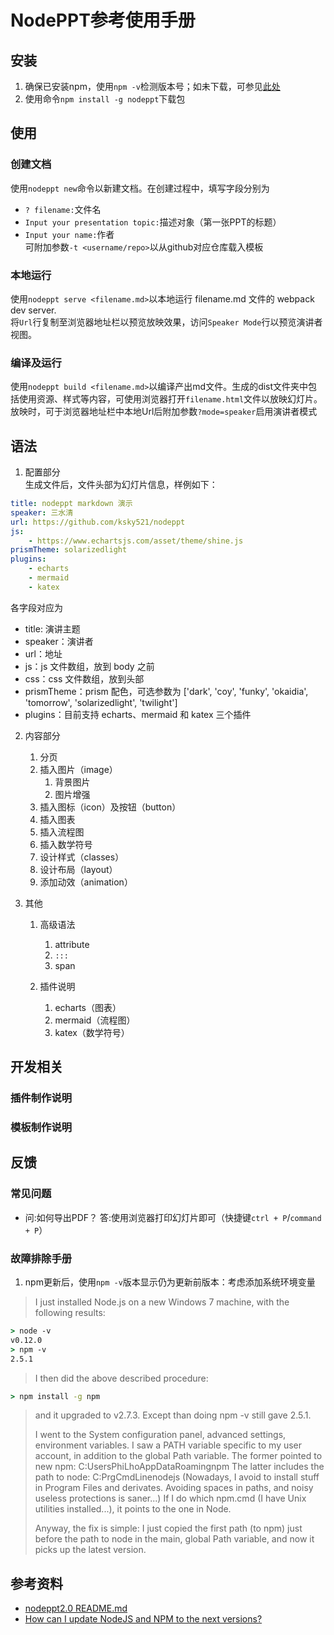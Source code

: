 # NodePPT参考使用手册

## 安装

1. 确保已安装npm，使用`npm -v`检测版本号；如未下载，可参见[此处](https://www.npmjs.cn/getting-started/installing-node/)  
2. 使用命令`npm install -g nodeppt`下载包

## 使用

### 创建文档

使用`nodeppt new`命令以新建文档。在创建过程中，填写字段分别为  
- `? filename:`文件名
- `Input your presentation topic:`描述对象（第一张PPT的标题）
- `Input your name:`作者  
可附加参数`-t <username/repo>`以从github对应仓库载入模板

### 本地运行

使用`nodeppt serve <filename.md>`以本地运行 filename.md 文件的 webpack dev server.  
将`Url`行复制至浏览器地址栏以预览放映效果，访问`Speaker Mode`行以预览演讲者视图。

### 编译及运行

使用`nodeppt build <filename.md>`以编译产出md文件。生成的dist文件夹中包括使用资源、样式等内容，可使用浏览器打开`filename.html`文件以放映幻灯片。  
放映时，可于浏览器地址栏中本地Url后附加参数`?mode=speaker`启用演讲者模式

## 语法

1. 配置部分  
生成文件后，文件头部为幻灯片信息，样例如下：  
```yaml
title: nodeppt markdown 演示
speaker: 三水清
url: https://github.com/ksky521/nodeppt
js:
    - https://www.echartsjs.com/asset/theme/shine.js
prismTheme: solarizedlight
plugins:
    - echarts
    - mermaid
    - katex
```
各字段对应为
- title: 演讲主题
- speaker：演讲者
- url：地址
- js：js 文件数组，放到 body 之前
- css：css 文件数组，放到头部
- prismTheme：prism 配色，可选参数为 ['dark', 'coy', 'funky', 'okaidia', 'tomorrow', 'solarizedlight', 'twilight']
- plugins：目前支持 echarts、mermaid 和 katex 三个插件

2. 内容部分
    1. 分页
    2. 插入图片（image）
       1. 背景图片
       2. 图片增强
    3. 插入图标（icon）及按钮（button）
    4. 插入图表
    5. 插入流程图
    6. 插入数学符号
    7. 设计样式（classes）
    8. 设计布局（layout）
    9. 添加动效（animation）

3. 其他
    1. 高级语法
       1. attribute
       2. `:::`
       3. span

    2. 插件说明
       1. echarts（图表）
       2. mermaid（流程图）
       3. katex（数学符号）

## 开发相关

### 插件制作说明

### 模板制作说明

## 反馈

### 常见问题

- 问:如何导出PDF？  答:使用浏览器打印幻灯片即可（快捷键`ctrl + P`/`command + P`）


### 故障排除手册

1. npm更新后，使用`npm -v`版本显示仍为更新前版本：考虑添加系统环境变量  
>I just installed Node.js on a new Windows 7 machine, with the following results:
```cmd
> node -v
v0.12.0
> npm -v
2.5.1
```
>
>I then did the above described procedure:
```cmd
> npm install -g npm
```
>
>and it upgraded to v2.7.3. Except than doing npm -v still gave 2.5.1.
>
>I went to the System configuration panel, advanced settings, environment variables. I saw a PATH variable specific to my user account, in addition to the global Path variable.
The former pointed to new npm: C:UsersPhiLhoAppDataRoamingnpm
The latter includes the path to node: C:PrgCmdLinenodejs (Nowadays, I avoid to install stuff in Program Files and derivates. Avoiding spaces in paths, and noisy useless protections is saner...)
If I do which npm.cmd (I have Unix utilities installed...), it points to the one in Node.
>
>Anyway, the fix is simple: I just copied the first path (to npm) just before the path to node in the main, global Path variable, and now it picks up the latest version.


## 参考资料

- [nodeppt2.0 README.md](https://github.com/ksky521/nodeppt/blob/master/README.md)
- [How can I update NodeJS and NPM to the next versions?](https://stackoverflow.com/a/29196342)